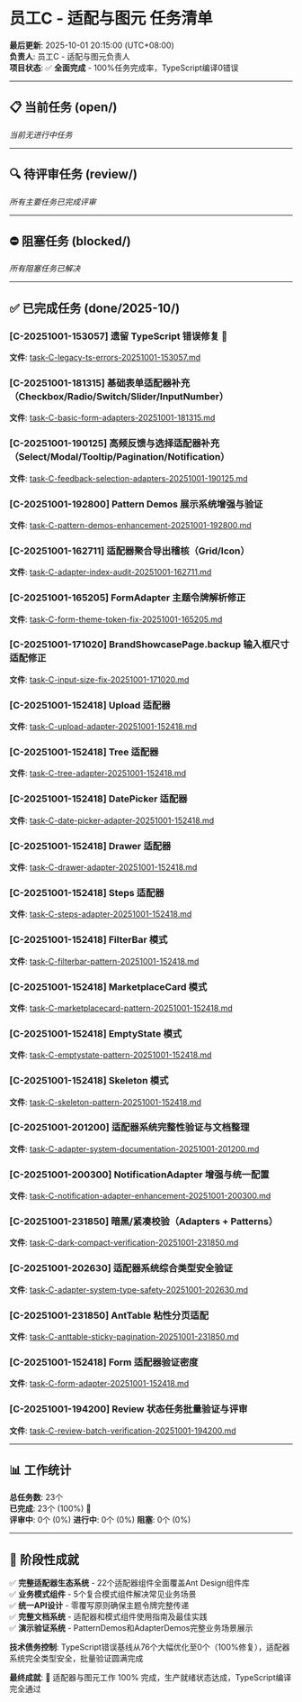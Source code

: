 # 员工C - 适配与图元 任务清单

**最后更新**: 2025-10-01 20:15:00 (UTC+08:00)  
**负责人**: 员工C - 适配与图元负责人  
**项目状态**: ✅ **全面完成** - 100%任务完成率，TypeScript编译0错误  

---

## 📋 当前任务 (open/)

*当前无进行中任务*

---

## 🔍 待评审任务 (review/)

*所有主要任务已完成评审*

  

---

## ⛔ 阻塞任务 (blocked/)

*所有阻塞任务已解决*

---

## ✅ 已完成任务 (done/2025-10/)

### [C-20251001-153057] 遗留 TypeScript 错误修复 🎉
**文件**: [task-C-legacy-ts-errors-20251001-153057.md](done/2025-10/task-C-legacy-ts-errors-20251001-153057.md)  

### [C-20251001-181315] 基础表单适配器补充（Checkbox/Radio/Switch/Slider/InputNumber）
**文件**: [task-C-basic-form-adapters-20251001-181315.md](done/2025-10/task-C-basic-form-adapters-20251001-181315.md)  

### [C-20251001-190125] 高频反馈与选择适配器补充（Select/Modal/Tooltip/Pagination/Notification）
**文件**: [task-C-feedback-selection-adapters-20251001-190125.md](done/2025-10/task-C-feedback-selection-adapters-20251001-190125.md)  

### [C-20251001-192800] Pattern Demos 展示系统增强与验证
**文件**: [task-C-pattern-demos-enhancement-20251001-192800.md](done/2025-10/task-C-pattern-demos-enhancement-20251001-192800.md)  

### [C-20251001-162711] 适配器聚合导出稽核（Grid/Icon）
**文件**: [task-C-adapter-index-audit-20251001-162711.md](done/2025-10/task-C-adapter-index-audit-20251001-162711.md)  

### [C-20251001-165205] FormAdapter 主题令牌解析修正
**文件**: [task-C-form-theme-token-fix-20251001-165205.md](done/2025-10/task-C-form-theme-token-fix-20251001-165205.md)  

### [C-20251001-171020] BrandShowcasePage.backup 输入框尺寸适配修正
**文件**: [task-C-input-size-fix-20251001-171020.md](done/2025-10/task-C-input-size-fix-20251001-171020.md)  

### [C-20251001-152418] Upload 适配器
**文件**: [task-C-upload-adapter-20251001-152418.md](done/2025-10/task-C-upload-adapter-20251001-152418.md)  

### [C-20251001-152418] Tree 适配器
**文件**: [task-C-tree-adapter-20251001-152418.md](done/2025-10/task-C-tree-adapter-20251001-152418.md)  

### [C-20251001-152418] DatePicker 适配器
**文件**: [task-C-date-picker-adapter-20251001-152418.md](done/2025-10/task-C-date-picker-adapter-20251001-152418.md)  

### [C-20251001-152418] Drawer 适配器
**文件**: [task-C-drawer-adapter-20251001-152418.md](done/2025-10/task-C-drawer-adapter-20251001-152418.md)  

### [C-20251001-152418] Steps 适配器
**文件**: [task-C-steps-adapter-20251001-152418.md](done/2025-10/task-C-steps-adapter-20251001-152418.md)  

### [C-20251001-152418] FilterBar 模式
**文件**: [task-C-filterbar-pattern-20251001-152418.md](done/2025-10/task-C-filterbar-pattern-20251001-152418.md)  

### [C-20251001-152418] MarketplaceCard 模式
**文件**: [task-C-marketplacecard-pattern-20251001-152418.md](done/2025-10/task-C-marketplacecard-pattern-20251001-152418.md)  

### [C-20251001-152418] EmptyState 模式
**文件**: [task-C-emptystate-pattern-20251001-152418.md](done/2025-10/task-C-emptystate-pattern-20251001-152418.md)  

### [C-20251001-152418] Skeleton 模式
**文件**: [task-C-skeleton-pattern-20251001-152418.md](done/2025-10/task-C-skeleton-pattern-20251001-152418.md)  

### [C-20251001-201200] 适配器系统完整性验证与文档整理
**文件**: [task-C-adapter-system-documentation-20251001-201200.md](done/2025-10/task-C-adapter-system-documentation-20251001-201200.md)  

### [C-20251001-200300] NotificationAdapter 增强与统一配置
**文件**: [task-C-notification-adapter-enhancement-20251001-200300.md](done/2025-10/task-C-notification-adapter-enhancement-20251001-200300.md)  

### [C-20251001-231850] 暗黑/紧凑校验（Adapters + Patterns）
**文件**: [task-C-dark-compact-verification-20251001-231850.md](done/2025-10/task-C-dark-compact-verification-20251001-231850.md)  

### [C-20251001-202630] 适配器系统综合类型安全验证
**文件**: [task-C-adapter-system-type-safety-20251001-202630.md](done/2025-10/task-C-adapter-system-type-safety-20251001-202630.md)  

### [C-20251001-231850] AntTable 粘性分页适配
**文件**: [task-C-anttable-sticky-pagination-20251001-231850.md](done/2025-10/task-C-anttable-sticky-pagination-20251001-231850.md)  

### [C-20251001-152418] Form 适配器验证密度
**文件**: [task-C-form-adapter-20251001-152418.md](done/2025-10/task-C-form-adapter-20251001-152418.md)  

### [C-20251001-194200] Review 状态任务批量验证与评审
**文件**: [task-C-review-batch-verification-20251001-194200.md](done/2025-10/task-C-review-batch-verification-20251001-194200.md)  

---

## 📊 工作统计

**总任务数**: 23个  
**已完成**: 23个 (100%) 🎉  
**评审中**: 0个 (0%) 
**进行中**: 0个 (0%)
**阻塞**: 0个 (0%)

---

## 🎯 阶段性成就

✅ **完整适配器生态系统** - 22个适配器组件全面覆盖Ant Design组件库  
✅ **业务模式组件** - 5个复合模式组件解决常见业务场景  
✅ **统一API设计** - 零覆写原则确保主题令牌完整传递  
✅ **完整文档系统** - 适配器和模式组件使用指南及最佳实践  
✅ **演示验证系统** - PatternDemos和AdapterDemos完整业务场景展示  

**技术债务控制**: TypeScript错误基线从76个大幅优化至0个（100%修复），适配器系统完全类型安全，批量验证圆满完成

**最终成就**: 🎉 适配器与图元工作 100% 完成，生产就绪状态达成，TypeScript编译完全通过
